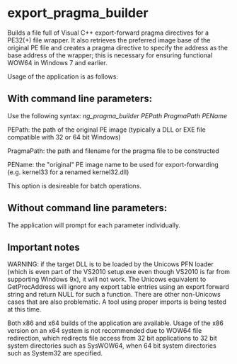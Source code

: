 # export_pragma_builder
Builds a file full of Visual C++ export-forward pragma directives for a PE32(+) file wrapper.
It also retrieves the preferred image base of the original PE file and creates a pragma directive to specify the address as the base address of the wrapper;
this is necessary for ensuring functional WOW64 in Windows 7 and earlier.

Usage of the application is as follows:

**With command line parameters:**
---------------------------------
Use the following syntax:
*ng_pragma_builder PEPath PragmaPath PEName*

PEPath: the path of the original PE image (typically a DLL or EXE file compatible with 32 or 64 bit Windows)

PragmaPath: the path and filename for the pragma file to be constructed

PEName: the "original" PE image name to be used for export-forwarding (e.g. kernel33 for a renamed kernel32.dll)

This option is desireable for batch operations.

**Without command line parameters:**
---------------------------------

The application will prompt for each parameter individually.

**Important notes**
--------------------------------
WARNING: if the target DLL is to be loaded by the Unicows PFN loader (which is even part of the VS2010 setup.exe even though VS2010 is far from supporting Windows 9x), it will not work.
The Unicows equivalent to GetProcAddress will ignore any export table entries using an export forward string and return NULL for such a function. There are other non-Unicows cases
that are also problematic. A tool using proper imports is being tested at this time.

Both x86 and x64 builds of the application are available. Usage of the x86 version on an x64 system is not recommended due to 
WOW64 file redirection, which redirects file access from 32 bit applications to 32 bit system directories such as SysWOW64, when
64 bit system directories such as System32 are specified.
